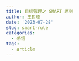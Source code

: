 ```yaml
---
title: 目标管理之 SMART 原则
author: 王哲峰
date: '2023-07-28'
slug: smart-rule
categories:
  - 感悟
tags:
  - article
---
```

